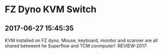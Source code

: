 # FZ Dyno KVM Switch

## 2017-06-27 15:45:35
KVM installed on FZ dyno. Mouse, keyboard, monitor and scanner are all shared
betweent he Superflow and TCM conmputer! :REVIEW-2017:
